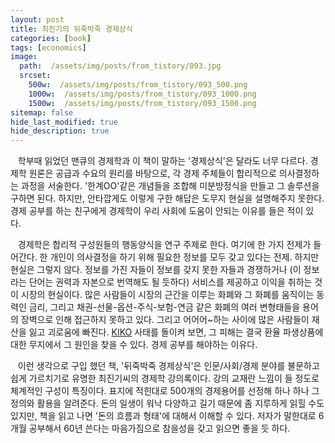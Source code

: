 ```yaml
---
layout: post
title: 최진기의 뒤죽박죽 경제상식
categories: [book]
tags: [economics]
image:
  path:  /assets/img/posts/from_tistory/093.jpg
  srcset:
    500w:  /assets/img/posts/from_tistory/093_500.png
    1000w:  /assets/img/posts/from_tistory/093_1000.png
    1500w:  /assets/img/posts/from_tistory/093_1500.png
sitemap: false
hide_last_modified: true
hide_description: true
---
```



  


  


   학부때 읽었던 맨큐의 경제학과 이 책이 말하는 '경제상식'은 달라도 너무 다르다. 경제학 원론은 공급과 수요의 원리를 바탕으로, 각 경제 주체들이 합리적으로 의사결정하는 과정을 서술한다. '한계OO'같은 개념들을 조합해 미분방정식을 만들고 그 솔루션을 구하면 된다. 하지만, 안타깝게도 이렇게 구한 해답은 도무지 현실을 설명해주지 못한다. 경제 공부를 하는 친구에게 경제학이 우리 사회에 도움이 안되는 이유를 들은 적이 있다. 

  


   경제학은 합리적 구성원들의 행동양식을 연구 주제로 한다. 여기에 한 가지 전제가 들어간다. 한 개인이 의사결정을 하기 위해 필요한 정보를 모두 갖고 있다는 전제. 하지만 현실은 그렇지 않다. 정보를 가진 자들이 정보를 갖지 못한 자들과 경쟁하거나 (이 정보라는 단어는 권력과 자본으로 번역해도 될 듯하다) 서비스를 제공하고 이익을 취하는 것이 시장의 현실이다. 많은 사람들이 시장의 근간을 이루는 화폐와 그 화폐를 움직이는 동력인 금리, 그리고 채권-선물-옵션-주식-보험-연금 같은 화폐의 여러 변형태들을 용어의 장벽으로 인해 접근하지 못하고 있다. 그리고 어어어~하는 사이에 많은 사람들이 재산을 잃고 괴로움에 빠진다. [KIKO](https://namu.wiki/w/KIKO) 사태를 돌이켜 보면, 그 피해는 결국 환율 파생상품에 대한 무지에서 그 원인을 찾을 수 있다. 경제 공부를 해야하는 이유다.

  


   이런 생각으로 구입 했던 책, '뒤죽박죽 경제상식'은 인문/사회/경제 분야를 불문하고 쉽게 가르치기로 유명한 최진기씨의 경제학 강의록이다. 강의 교재란 느낌이 들 정도로 체계적인 구성이 특징이다. 표지에 적힌대로 500개의 경제용어를 선정해 하나 하나 그 정의와 활용을 알려준다. 돈의 일생이 워낙 다양하고 길기 때문에 좀 지루하게 읽힐 수도 있지만, 책을 읽고 나면 '돈의 흐름과 형태'에 대해서 이해할 수 있다. 저자가 말한대로 6개월 공부해서 60년 쓴다는 마음가짐으로 참을성을 갖고 읽으면 좋을 듯 하다.

  


